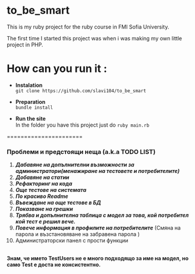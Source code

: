 to_be_smart
===============

This is my ruby project for the ruby course in FMI Sofia University.

The first time I started this project was when i was making my own little project in PHP.


How can you run it :
===========

* <b> Instalation </b> <br />
  ```git clone https://github.com/slavi104/to_be_smart``` <br />

* <b> Preparation </b> <br />
  ```bundle install``` <br />

* <b> Run the site </b>  <br />
  In the folder you have this project just do
  ``` ruby main.rb ```

======================

<p><h3> Проблеми и предстоящи неща (a.k.a TODO LIST) </h3>
  <ol>
    <li><strong><em>Дабавяне на допълнителни възможности за администратори(менажиране на тестовете и потребителите)</em></strong></li>
    <li><strong><em>Добавяне на статии</em></strong></li>
    <li><strong><em>Рефакторинг на кода</em></strong></li>
    <li><strong><em>Още тестове на системата</em></strong></li>
    <li><strong><em>По красиво Readme</em></strong></li>
    <li><strong><em>Въвеждане на още тестове в БД</em></strong></li>
    <li><strong><em>Показване на грешки</em></strong></li>
    <li><strong><em>Трябва и допълнителна таблица с модел за това, кой потребител кой тест е решил вече.</em></strong></li>
    <li><strong><em>Повече информация в профилите на потребителите</em></strong> (Смяна на парола и възстановяване на забравена парола ) </li>
    <li>Администраторски панел с прости функции</li>
  </ol>
  <br />
  <span><strong>Знам, че името TestUsers не е много подходящо за име на модел, но само Test е доста не консистентно.</strong></span>
  <span><strong></strong></span>
</p>

